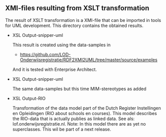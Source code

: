 ## XMI-files resulting from XSLT transformation

The result of XSLT transformation is a XMI-file that can be imported in tools for UML development.  This directory contains the obtained results.

* XSL Output-snipper-uml

  This result is created using the data-samples in 
  - https://github.com/LOD-Onderwijsregistratie/RDF2XMI2UML/tree/master/source/examples

  And it is tested with Enterprise Architect.  

*  XSL Output-snipper-uml

   The same data-samples but this time MIM-stereotypes as added

*  XSL Output-RIO

   Transformation of the data model part of the Dutch Register Instellingen en Opleidingen (RIO about schools en courses). This model describes the RIO-data that is actually publies as linked data. See als:  lof.onderwijsregistratie.nl.  Note: In this model there are as yet no superclasses. This wil be part of a next release. 







